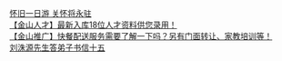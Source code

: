   
[怀旧一日游    关怀将永驻](http://www.dianyue.me/archives/299/41z49oiwkcxqccpj/)  
[【金山人才】最新入库18位人才资料供您录用！](http://www.dianyue.me/archives/560/jmdmx5ar2fh6vron/)  
[【金山推广】快餐配送服务需要了解一下吗？另有门面转让、家教培训等！](http://www.dianyue.me/archives/568/utgjs037hro4weuh/)  
[刘洙源先生答弟子书信十五](http://www.dianyue.me/archives/369/6zpk8480fk8xmihk/)